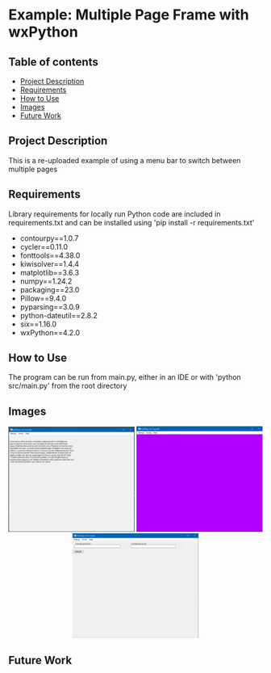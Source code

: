# Example: Multiple Page Frame with wxPython

## Table of contents
* [Project Description](#Project-Description)
* [Requirements](#Requirements)
* [How to Use](#How-to-Use)
* [Images](#Images)
* [Future Work](#Future-Work)



## Project Description
This is a re-uploaded example of using a menu bar to switch between multiple pages

## Requirements
Library requirements for locally run Python code are included in requirements.txt and can be 
installed using 'pip install -r requirements.txt'

* contourpy==1.0.7
* cycler==0.11.0
* fonttools==4.38.0
* kiwisolver==1.4.4
* matplotlib==3.6.3
* numpy==1.24.2
* packaging==23.0
* Pillow==9.4.0
* pyparsing==3.0.9
* python-dateutil==2.8.2
* six==1.16.0
* wxPython==4.2.0


## How to Use
The program can be run from main.py, either in an IDE or with 'python src/main.py' from the root directory


## Images

<p align="center">

<img src="https://github.com/LC-Linkous/Example_wxPython-Pages/blob/main/imgs/help_page.PNG" width="250">

<img src="https://github.com/LC-Linkous/Example_wxPython-Pages/blob/main/imgs/home_page.PNG" width="250">

<img src="https://github.com/LC-Linkous/Example_wxPython-Pages/blob/main/imgs/settings_page.PNG" width="250">
</p>


## Future Work




